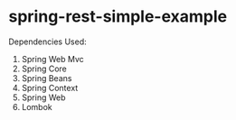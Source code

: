 # spring-rest-simple-example

Dependencies Used: 

1) Spring Web Mvc
2) Spring Core
3) Spring Beans
4) Spring Context
5) Spring Web
6) Lombok

